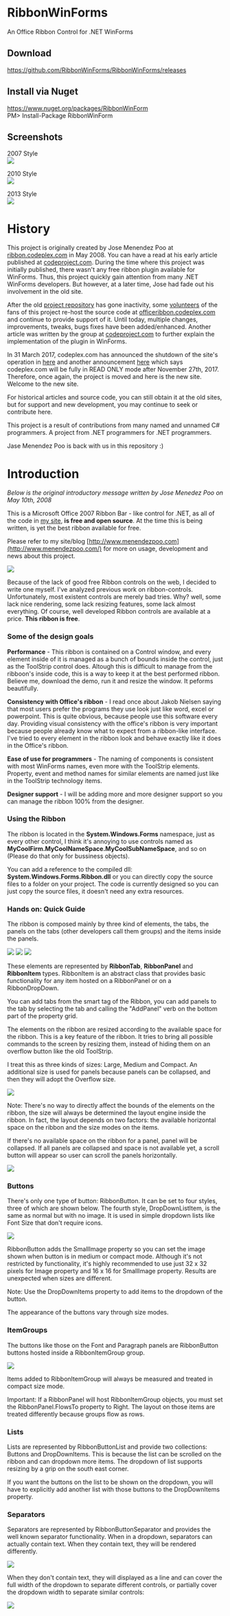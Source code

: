 # RibbonWinForms
An Office Ribbon Control for .NET WinForms

## Download
https://github.com/RibbonWinForms/RibbonWinForms/releases

## Install via Nuget
https://www.nuget.org/packages/RibbonWinForm <br />
PM> Install-Package RibbonWinForm

## Screenshots
2007 Style<br />
<img src='https://github.com/RibbonWinForms/RibbonWinForms/blob/master/documentation/t3.png' />

2010 Style<br />
<img src='https://github.com/RibbonWinForms/RibbonWinForms/blob/master/documentation/t4.png' />

2013 Style<br />
<img src='https://github.com/RibbonWinForms/RibbonWinForms/blob/master/documentation/t5.png' />

# History
This project is originally created by Jose Menendez Poo at [ribbon.codeplex.com](https://ribbon.codeplex.com/) in May 2008. You can have a read at his early article published at [codeproject.com](https://www.codeproject.com/Articles/25907/A-Professional-Ribbon-You-Will-Use-Now-with-orb). During the time where this project was initially published, there wasn't any free ribbon plugin available for WinForms. Thus, this project quickly gain attention from many .NET WinForms developers. But however, at a later time, Jose had fade out his involvement in the old site.

After the old [project repository](https://ribbon.codeplex.com) has gone inactivity, some [volunteers](https://officeribbon.codeplex.com/team/view) of the fans of this project re-host the source code at [officeribbon.codeplex.com](http://officeribbon.codeplex.com) and continue to provide support of it. Until today, multiple changes, improvements, tweaks, bugs fixes have been added/enhanced. Another article was written by the group at  [codeproject.com](https://www.codeproject.com/Articles/364272/Easily-Add-a-Ribbon-into-a-WinForms-Application-Cs) to further explain the implementation of the plugin in WinForms.

In 31 March 2017, codeplex.com has announced the shutdown of the site's operation in [here](https://blogs.msdn.microsoft.com/bharry/2017/03/31/shutting-down-codeplex/) and another announcement [here](https://codeplex.codeplex.com/wikipage?title=Moving%20CodePlex%20to%20read-only) which says codeplex.com will be fully in READ ONLY mode after November 27th, 2017. Therefore, once again, the project is moved and here is the new site. Welcome to the new site.

For historical articles and source code, you can still obtain it at the old sites, but for support and new development, you may continue to seek or contribute here.

This project is a result of contributions from many named and unnamed C# programmers. A project from .NET programmers for .NET programmers.

Jase Menendez Poo is back with us in this repository :)

# Introduction
*Below is the original introductory message written by Jose Menedez Poo on May 10th, 2008*

This is a Microsoft Office 2007 Ribbon Bar - like control for .NET, as all of the code in [my site](http://www.menendezpoo.com/), **is free and open source**. At the time this is being written, is yet the best ribbon available for free.

Please refer to my site/blog [http://www.menendezpoo.com](http://www.menendezpoo.com/) for more on usage, development and news about this project.

<img src='https://github.com/RibbonWinForms/RibbonWinForms/blob/master/documentation/s1.jpg' />

Because of the lack of good free Ribbon controls on the web, I decided to write one myself. I've analyzed previous work on ribbon-controls. Unfortunately, most existent controls are merely bad tries. Why? well, some lack nice rendering, some lack resizing features, some lack almost everything. Of course, well developed Ribbon controls are available at a price. **This ribbon is free**.

### Some of the design goals

**Performance** - This ribbon is contained on a Control window, and every element inside of it is managed as a bunch of bounds inside the control, just as the ToolStrip control does. Altough this is difficult to manage from the ribboon's inside code, this is a way to keep it at the best performed ribbon. Believe me, download the demo, run it and resize the window. It peforms beautifully.

**Consistency with Office's ribbon** - I read once about Jakob Nielsen saying that most users prefer the programs they use look just like word, excel or powerpoint. This is quite obvious, because people use this software every day. Providing visual consistency with the office's ribbon is very important because people already know what to expect from a ribbon-like interface. I've tried to every element in the ribbon look and behave exactly like it does in the Office's ribbon.

**Ease of use for programmers** - The naming of components is consistent with most WinForms names, even more with the ToolStrip elements. Property, event and method names for similar elements are named just like in the ToolStrip technology items.

**Designer support** - I will be adding more and more designer support so you can manage the ribbon 100% from the designer.

### Using the Ribbon

The ribbon is located in the **System.Windows.Forms** namespace, just as every other control, I think it's annoying to use controls named as **MyCoolFirm.MyCoolNameSpace.MyCoolSubNameSpace**, and so on (Please do that only for bussiness objects).

You can add a reference to the compiled dll: **System.Windows.Forms.Ribbon.dll** or you can directly copy the source files to a folder on your project. The code is currently designed so you can just copy the source files, it doesn't need any extra resources.

### Hands on: Quick Guide

The ribbon is composed mainly by three kind of elements, the tabs, the panels on the tabs (other developers call them groups) and the items inside the panels.

<img src='https://github.com/RibbonWinForms/RibbonWinForms/blob/master/documentation/s2.gif' />

<img src='https://github.com/RibbonWinForms/RibbonWinForms/blob/master/documentation/s3.gif' />

<img src='https://github.com/RibbonWinForms/RibbonWinForms/blob/master/documentation/s4.gif' />

These elements are represented by **RibbonTab**, **RibbonPanel** and **RibbonItem** types. RibbonItem is an abstract class that provides basic functionality for any item hosted on a RibbonPanel or on a RibbonDropDown.

You can add tabs from the smart tag of the Ribbon, you can add panels to the tab by selecting the tab and calling the "AddPanel" verb on the bottom part of the property grid.

The elements on the ribbon are resized according to the available space for the ribbon. This is a key feature of the ribbon. It tries to bring all possible commands to the screen by resizing them, instead of hiding them on an overflow button like the old ToolStrip.

I treat this as three kinds of sizes: Large, Medium and Compact. An additional size is used for panels because panels can be collapsed, and then they will adopt the Overflow size.

<img src='https://github.com/RibbonWinForms/RibbonWinForms/blob/master/documentation/s5.gif' />

Note: There's no way to directly affect the bounds of the elements on the ribbon, the size will always be determined the layout engine inside the ribbon. In fact, the layout depends on two factors: the available horizontal space on the ribbon and the size modes on the items.

If there's no available space on the ribbon for a panel, panel will be collapsed. If all panels are collapsed and space is not available yet, a scroll button will appear so user can scroll the panels horizontally.

<img src='https://github.com/RibbonWinForms/RibbonWinForms/blob/master/documentation/s6.gif' />

### Buttons

There's only one type of button: RibbonButton. It can be set to four styles, three of which are shown below. The fourth style, DropDownListItem, is the same as normal but with no image. It is used in simple dropdown lists like Font Size that don't require icons.

<img src='https://github.com/RibbonWinForms/RibbonWinForms/blob/master/documentation/s7.gif' />

RibbonButton adds the SmallImage property so you can set the image shown when button is in medium or compact mode. Although it's not restricted by functionality, it's highly recommended to use just 32 x 32 pixels for Image property and 16 x 16 for SmallImage property. Results are unexpected when sizes are different.

Note: Use the DropDownItems property to add items to the dropdown of the button.

The appearance of the buttons vary through size modes.

### ItemGroups

The buttons like those on the Font and Paragraph panels are RibbonButton buttons hosted inside a RibbonItemGroup group.

<img src='https://github.com/RibbonWinForms/RibbonWinForms/blob/master/documentation/s8.gif' />

Items added to RibbonItemGroup will always be measured and treated in compact size mode.

Important: If a RibbonPanel will host RibbonItemGroup objects, you must set the RibbonPanel.FlowsTo property to Right. The layout on those items are treated differently because groups flow as rows.

### Lists

Lists are represented by RibbonButtonList and provide two collections: Buttons and DropDownItems. This is because the list can be scrolled on the ribbon and can dropdown more items. The dropdown of list supports resizing by a grip on the south east corner.

If you want the buttons on the list to be shown on the dropdown, you will have to explicitly add another list with those buttons to the DropDownItems property.

### Separators

Separators are represented by RibbonButtonSeparator and provides the well known separator functionality. When in a dropdown, separators can actually contain text. When they contain text, they will be rendered differently.

<img src='https://github.com/RibbonWinForms/RibbonWinForms/blob/master/documentation/s9.gif' />

When they don't contain text, they will displayed as a line and can cover the full width of the dropdown to separate different controls, or partially cover the dropdown width to separate similar controls:

<img src='https://github.com/RibbonWinForms/RibbonWinForms/blob/master/documentation/s10.png' />
